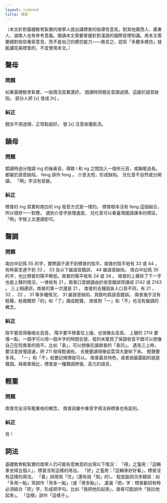 ```yaml
---
layout: indexed
title: 標普
---
```

（本文針對基礎敎育紮實的南寧人提出講標普的指導性意見，對其他廣西人、廣東人、湖南人也有參考意義。閱讀本文需要掌握針對漢語的國際音標知識。用本文需要絕對相信專家意見，而不是自己的模仿能力——換言之，認爲「多聽多模仿」就能講完美標普的，不宜使用本文。）

## 聲母

### 問題
如果基礎敎育紮實，一般情況其實還好。
朗讀時把翹舌音讀過頭，這屬於語音缺陷。
部分人把 [x] 發成 [h] 。

### 糾正
翹舌不用過頭，正常點就好。
發 [x] 注意收攏氣流。

## 韻母

### 問題
朗讀時過分強調 ing 的後鼻音，導致 i 和 ng 之間加入一個央元音，或韻尾過長。都屬於語音缺陷。
feng 誤作 fong 。
介音太短，形成缺陷。
兒化音不自然或分開讀。
「啊」字沒有音變。

### 糾正
標普的 ing 其實和南白的 ing 發音方式是一樣的。
標普根本沒有 feng 這個組合，所以很好一一對應。
遇到介音字放慢速度。
兒化音可以看臺灣國語課本的標註。
「啊」字按上文連讀卽可。

## 聲調

### 問題
南白中記爲 55 的字，實際調子達不到標普的陰平。南普的陰平衹有 33 或 44 ，有時甚至達不到 33 。 33 及以下屬語音錯誤， 44 屬語音缺陷。
南白中記爲 35 的字，也比標普的陽平略低。南普的陽平衹有 24 或 34 。
南普的上聲除了下一字也是上聲的情況，一律衹有 21 。南普口音朗讀由於收音錯誤常讀成 2142 或 2143 。
三上相連詞，南普的第一次還是 21 。
南普的去聲因各人口音不同，有 21 ， 32 ， 22 ， 31 等多種情況， 31 屬語音缺陷，其餘均爲語音錯誤。
南普幾乎沒有輕聲，衹偶爾把「的」和「了」讀成輕聲。
南普對「一」和「不」也沒有變調的槪念。

### 糾正
陰平要高得像唱女高音。
陽平要平移着往上擡，也很像女高音。
上聲的 2114 要慢一點，一個字可以用一個半字的時間去發，發的末尾爲了保證收音不錯可以想像自己在唸南普的陰平。比如「表」，可以想像在讀南普的「表凹」。
遇見三上時，要注意放慢語速，把 211 發得飽滿些。
去聲要讀得像從雲頂大廈摔下來。
輕聲要多背。
「一」和「不」衹要記規律就可以。
南普最具特色，或者說最露餡的就是聲調。與南普相比，標普是一種聲調誇張、高亢的語言。

## 輕重

### 問題
南普完全沒有輕重格的槪念。
南普詞彙中重音字用法與標普也有區別。

### 糾正
背！

## 詞法
基礎敎育較紮實的南寧人仍可能有意無意的出現以下情況：
「得」之濫用：「這輛車坐得五個人」，標普沒有這樣的用法。
「好」之濫用：「這輛車好好看」，標普沒有這樣的用法。
「着」誤用爲「住」（還有說「倒」的）。
程度副詞次序錯誤：如「多用一點」常誤作「用多一點」（或「用多點」）。
遺漏「把」字：標普動詞有時必須結合「把」字，形成把字句。比如「我把他拉起來」，南普可能誤作「我拉他起來」。
「這樣」誤作「這樣子」。